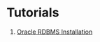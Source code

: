 # Tutorials

1. [Oracle RDBMS Installation](https://github.com/PetruGarstea/Tutorials/wiki/Oracle-RDBMS-Installation)
